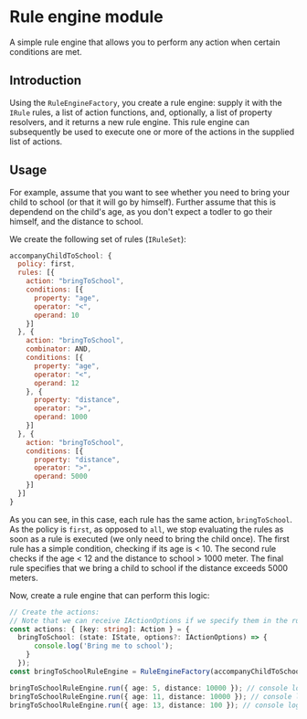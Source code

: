 # Rule engine module

A simple rule engine that allows you to perform any action when certain conditions are met.

## Introduction

Using the `RuleEngineFactory`, you create a rule engine: supply it with the `IRule` rules, a list of action functions, and, optionally, a list of property resolvers, and it returns a new rule engine. This rule engine can subsequently be used to execute one or more of the actions in the supplied list of actions.

## Usage

For example, assume that you want to see whether you need to bring your child to school (or that it will go by himself). Further assume that this is dependend on the child's age, as you don't expect a todler to go their himself, and the distance to school.

We create the following set of rules (`IRuleSet`):

```js
accompanyChildToSchool: {
  policy: first,
  rules: [{
    action: "bringToSchool",
    conditions: [{
      property: "age",
      operator: "<",
      operand: 10
    }]
  }, {
    action: "bringToSchool",
    combinator: AND,
    conditions: [{
      property: "age",
      operator: "<",
      operand: 12
    }, {
      property: "distance",
      operator: ">",
      operand: 1000
    }]
  }, {
    action: "bringToSchool",
    conditions: [{
      property: "distance",
      operator: ">",
      operand: 5000
    }]
  }]
}
```

As you can see, in this case, each rule has the same action, `bringToSchool`. As the policy is `first`, as opposed to `all`, we stop evaluating the rules as soon as a rule is executed (we only need to bring the child once). The first rule has a simple condition, checking if its age is < 10. The second rule checks if the age < 12 and the distance to school > 1000 meter. The final rule specifies that we bring a child to school if the distance exceeds 5000 meters.

Now, create a rule engine that can perform this logic:

```ts
// Create the actions:
// Note that we can receive IActionOptions if we specify them in the rule (optional property `actionOptions`)
const actions: { [key: string]: Action } = {
  bringToSchool: (state: IState, options?: IActionOptions) => {
      console.log('Bring me to school');
    }
  });
const bringToSchoolRuleEngine = RuleEngineFactory(accompanyChildToSchool, actions);

bringToSchoolRuleEngine.run({ age: 5, distance: 10000 }); // console logs: 'Bring me to school'
bringToSchoolRuleEngine.run({ age: 11, distance: 10000 }); // console logs: 'Bring me to school'
bringToSchoolRuleEngine.run({ age: 13, distance: 100 }); // console logs nothing
```
